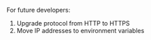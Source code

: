 For future developers:

1. Upgrade protocol from HTTP to HTTPS
2. Move IP addresses to environment variables